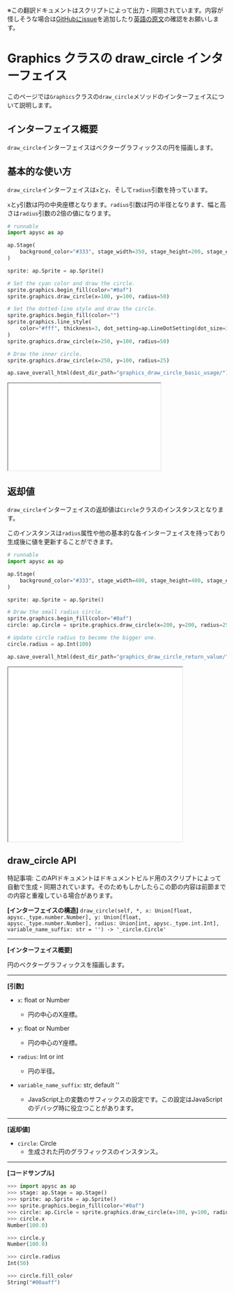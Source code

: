 <span class="inconspicuous-txt">※この翻訳ドキュメントはスクリプトによって出力・同期されています。内容が怪しそうな場合は<a href="https://github.com/simon-ritchie/apysc/issues" target="_blank">GitHubにissue</a>を追加したり[英語の原文](https://simon-ritchie.github.io/apysc/en/graphics_draw_circle.html)の確認をお願いします。</span>

# Graphics クラスの draw_circle インターフェイス

このページでは`Graphics`クラスの`draw_circle`メソッドのインターフェイスについて説明します。

## インターフェイス概要

`draw_circle`インターフェイスはベクターグラフィックスの円を描画します。

## 基本的な使い方

`draw_circle`インターフェイスは`x`と`y`、そして`radius`引数を持っています。

`x`と`y`引数は円の中央座標となります。`radius`引数は円の半径となります、幅と高さは`radius`引数の2倍の値になります。

```py
# runnable
import apysc as ap

ap.Stage(
    background_color="#333", stage_width=350, stage_height=200, stage_elem_id="stage"
)

sprite: ap.Sprite = ap.Sprite()

# Set the cyan color and draw the circle.
sprite.graphics.begin_fill(color="#0af")
sprite.graphics.draw_circle(x=100, y=100, radius=50)

# Set the dotted-line style and draw the circle.
sprite.graphics.begin_fill(color="")
sprite.graphics.line_style(
    color="#fff", thickness=3, dot_setting=ap.LineDotSetting(dot_size=3)
)
sprite.graphics.draw_circle(x=250, y=100, radius=50)

# Draw the inner circle.
sprite.graphics.draw_circle(x=250, y=100, radius=25)

ap.save_overall_html(dest_dir_path="graphics_draw_circle_basic_usage/")
```

<iframe src="static/graphics_draw_circle_basic_usage/index.html" width="350" height="200"></iframe>

## 返却値

`draw_circle`インターフェイスの返却値は`Circle`クラスのインスタンスとなります。

このインスタンスは`radius`属性や他の基本的な各インターフェイスを持っており生成後に値を更新することができます。

```py
# runnable
import apysc as ap

ap.Stage(
    background_color="#333", stage_width=400, stage_height=400, stage_elem_id="stage"
)

sprite: ap.Sprite = ap.Sprite()

# Draw the small radius circle.
sprite.graphics.begin_fill(color="#0af")
circle: ap.Circle = sprite.graphics.draw_circle(x=200, y=200, radius=25)

# Update circle radius to become the bigger one.
circle.radius = ap.Int(100)

ap.save_overall_html(dest_dir_path="graphics_draw_circle_return_value/")
```

<iframe src="static/graphics_draw_circle_return_value/index.html" width="400" height="400"></iframe>

## draw_circle API

<span class="inconspicuous-txt">特記事項: このAPIドキュメントはドキュメントビルド用のスクリプトによって自動で生成・同期されています。そのためもしかしたらこの節の内容は前節までの内容と重複している場合があります。</span>

**[インターフェイスの構造]** `draw_circle(self, *, x: Union[float, apysc._type.number.Number], y: Union[float, apysc._type.number.Number], radius: Union[int, apysc._type.int.Int], variable_name_suffix: str = '') -> '_circle.Circle'`<hr>

**[インターフェイス概要]**

円のベクターグラフィックスを描画します。<hr>

**[引数]**

- `x`: float or Number
  - 円の中心のX座標。

- `y`: float or Number
  - 円の中心のY座標。

- `radius`: Int or int
  - 円の半径。

- `variable_name_suffix`: str, default ''
  - JavaScript上の変数のサフィックスの設定です。この設定はJavaScriptのデバッグ時に役立つことがあります。

<hr>

**[返却値]**

- `circle`: Circle
  - 生成された円のグラフィックスのインスタンス。

<hr>

**[コードサンプル]**

```py
>>> import apysc as ap
>>> stage: ap.Stage = ap.Stage()
>>> sprite: ap.Sprite = ap.Sprite()
>>> sprite.graphics.begin_fill(color="#0af")
>>> circle: ap.Circle = sprite.graphics.draw_circle(x=100, y=100, radius=50)
>>> circle.x
Number(100.0)

>>> circle.y
Number(100.0)

>>> circle.radius
Int(50)

>>> circle.fill_color
String("#00aaff")
```